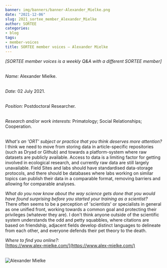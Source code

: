 ```yaml
---
banner: img/banners/banner-Alexander_Mielke.png
date: "2021-12-06"
slug: 2021_sortee_member_Alexander_Mielke
author: SORTEE
categories:
- blog
tags:
- member-voices
title: SORTEE member voices – Alexander Mielke 
---
```



*[SORTEE member voices is a weekly Q&A with a different SORTEE member]*   
&nbsp;
&nbsp;

   _Name:_ Alexander Mielke.   
&nbsp;

   _Date:_ 02 July 2021.   
&nbsp;

   _Position:_ Postdoctoral Researcher.   
&nbsp;

   _Research and/or work interests:_ Primatology; Social Relationships; Cooperation.   
&nbsp;

_What's an 'ORT' subject or practice that you think deserves more attention?_   
I think we need to move from storing data in article-specific repositories (such as Dryad or Github) and towards a platform-system where raw datasets are publicly available. Access to data is a limiting factor for getting involved in ecological research, and currently raw data are still largely unavailable. Field Sites and labs should have standardised data-storage protocols, and there should be databases where labs working on similar topics can publish their data in a comparable format, removing barriers and allowing for comparable analyses.
&nbsp;
&nbsp;

_What do you now know about the way science gets done that you would have found surprising before you started your training as a scientist?_   
There often seems to be a perception of 'scientists' or specialists in general as one unified front, working towards a common goal and protecting their privileges (whatever they are). I don't think anyone outside of the scientific system understands the odd and petty squabbles, where citations are based on friendship, adjacent fields develop distinct languages to delineate from each other, and everyone defends their pet theory to the death.
&nbsp;
&nbsp;

_Where to find you online?:_   
[https://www.alex-mielke.com/](https://www.alex-mielke.com/)   
&nbsp;
&nbsp;


![Alexander Mielke](/blog/images/Alexander_Mielke.png)    
&nbsp;